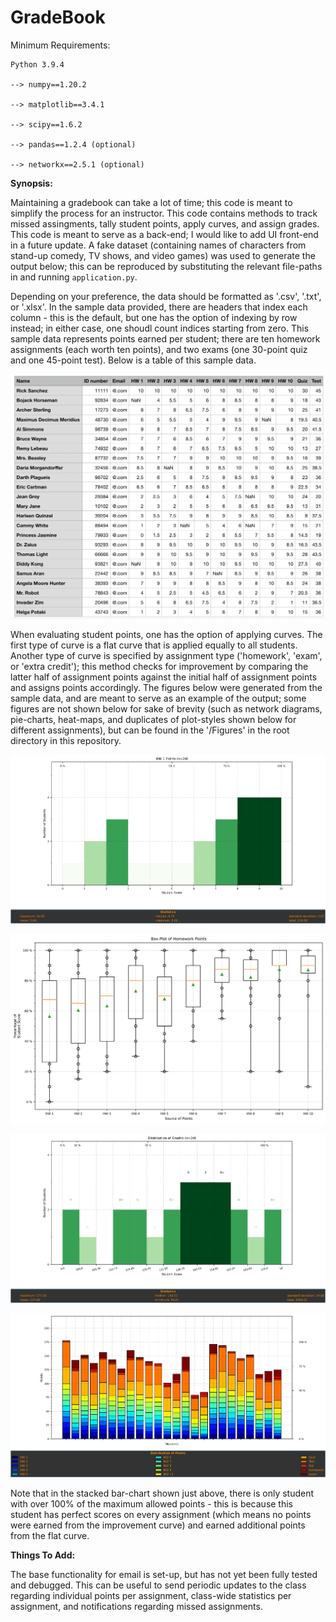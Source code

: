 # GradeBook

Minimum Requirements:

    Python 3.9.4

    --> numpy==1.20.2

    --> matplotlib==3.4.1

    --> scipy==1.6.2

    --> pandas==1.2.4 (optional)

    --> networkx==2.5.1 (optional)

**Synopsis:**

Maintaining a gradebook can take a lot of time; this code is meant to simplify the process for an instructor. This code contains methods to track missed assingments, tally student points, apply curves, and assign grades. This code is meant to serve as a back-end; I would like to add UI front-end in a future update. A fake dataset (containing names of characters from stand-up comedy, TV shows, and video games) was used to generate the output below; this can be reproduced by substituting the relevant file-paths in and running `application.py`.

Depending on your preference, the data should be formatted as '.csv', '.txt', or '.xlsx'. In the sample data provided, there are headers that index each column - this is the default, but one has the option of indexing by row instead; in either case, one shoudl count indices starting from zero. This sample data represents points earned per student; there are ten homework assignments (each worth ten points), and two exams (one 30-point quiz and one 45-point test). Below is a table of this sample data.

![Table of Sample Data](https://github.com/mikeysflix/GradeBook/blob/master/Data/data.png?raw=true)

When evaluating student points, one has the option of applying curves. The first type of curve is a flat curve that is applied equally to all students. Another type of curve is specified by assignment type ('homework', 'exam', or 'extra credit'); this method checks for improvement by comparing the latter half of assignment points against the initial half of assignment points and assigns points accordingly. The figures below were generated from the sample data, and are meant to serve as an example of the output; some figures are not shown below for sake of brevity (such as network diagrams, pie-charts, heat-maps, and duplicates of plot-styles shown below for different assignments), but can be found in the '/Figures' in the root directory in this repository.

![Histogram of Homework 1 Scores](https://github.com/mikeysflix/GradeBook/blob/master/Figures/histogram_distribution_homework_HW_1.png?raw=true)

![Box-Plot of All Homework Scores](https://github.com/mikeysflix/GradeBook/blob/master/Figures/boxplot_homework.png?raw=true)

![Histogram of Assigned Grades](https://github.com/mikeysflix/GradeBook/blob/master/Figures/histogram_distribution_grade.png?raw=true)

![Stacked Bar-Chart of Scores per Student](https://github.com/mikeysflix/GradeBook/blob/master/Figures/stacked_homework_exam_curve.png?raw=true)

Note that in the stacked bar-chart shown just above, there is only student with over 100% of the maximum allowed points - this is because this student has perfect scores on every assignment (which means no points were earned from the improvement curve) and earned additional points from the flat curve.

**Things To Add:**

The base functionality for email is set-up, but has not yet been fully tested and debugged. This can be useful to send periodic updates to the class regarding individual points per assignment, class-wide statistics per assignment, and notifications regarding missed assignments.




#

